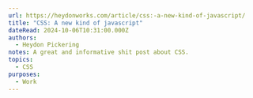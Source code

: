 ```yaml
---
url: https://heydonworks.com/article/css:-a-new-kind-of-javascript/
title: "CSS: A new kind of javascript"
dateRead: 2024-10-06T10:31:00.000Z
authors:
  - Heydon Pickering
notes: A great and informative shit post about CSS.
topics:
  - CSS
purposes:
  - Work
---
```

